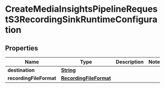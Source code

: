 

# CreateMediaInsightsPipelineRequestS3RecordingSinkRuntimeConfiguration


## Properties

| Name | Type | Description | Notes |
|------------ | ------------- | ------------- | -------------|
|**destination** | [**String**](String.md) |  |  |
|**recordingFileFormat** | [**RecordingFileFormat**](RecordingFileFormat.md) |  |  |




